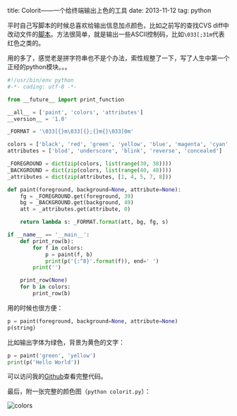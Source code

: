 title: Colorit——一个给终端输出上色的工具
date: 2013-11-12
tag: python

平时自己写脚本的时候总喜欢给输出信息加点颜色，比如之前写的查找CVS diff中改动文件的[脚本](https://gist.github.com/zqqf16/7094628)。方法很简单，就是输出一些ASCII控制码，比如`\033[;31m`代表红色之类的。

用的多了，感觉老是拼字符串也不是个办法，索性规整了一下，写了人生中第一个正经的python模块。。。

```python
#!/usr/bin/env python
#-*- coding: utf-8 -*-

from __future__ import print_function

__all__ = ['paint', 'colors', 'attributes']
__version__ = '1.0'

_FORMAT = '\033[{}m\033[{};{}m{}\033[0m'

colors = ['black', 'red', 'green', 'yellow', 'blue', 'magenta', 'cyan', 'white']
attributes = ['blod', 'underscore', 'blink', 'reverse', 'concealed']

_FOREGROUND = dict(zip(colors, list(range(30, 38))))
_BACKGROUND = dict(zip(colors, list(range(40, 48))))
_attributes = dict(zip(attributes, [1, 4, 5, 7, 8]))

def paint(foreground, background=None, attribute=None):
    fg = _FOREGROUND.get(foreground, 39)
    bg = _BACKGROUND.get(background, 49)
    att = _attributes.get(attribute, 0)

    return lambda s: _FORMAT.format(att, bg, fg, s)

if __name__ == '__main__':
    def print_row(b):
        for f in colors:
            p = paint(f, b)
            print(p('{:^8}'.format(f)), end=' ')
        print('')

    print_row(None)
    for b in colors:
        print_row(b)
```

用的时候也很方便：

```python
p = paint(foreground, background=None, attribute=None)
p(string)
```

比如输出字体为绿色，背景为黄色的文字：

```python
p = paint('green', 'yellow')
print(p('Hello World'))
```

可以访问我的[Github](https://github.com/zqqf16/colorit)查看完整代码。

最后，附一张完整的颜色图（`python colorit.py`）：

![colors](https://raw.github.com/zqqf16/colorit/master/examples/all.png)
